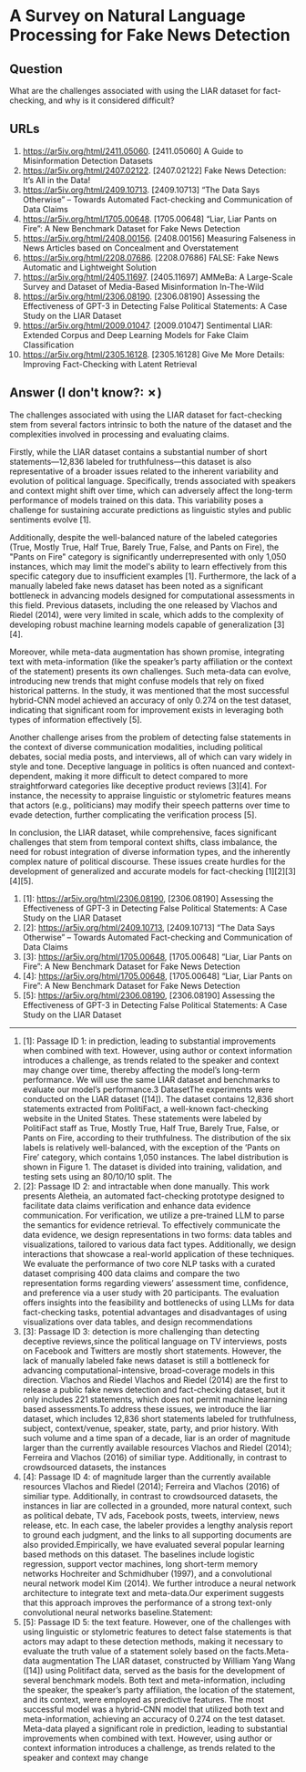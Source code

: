 # A Survey on Natural Language Processing for Fake News Detection

## Question

What are the challenges associated with using the LIAR dataset for fact-checking, and why is it considered difficult?

## URLs

1. https://ar5iv.org/html/2411.05060. [2411.05060] A Guide to Misinformation Detection Datasets
2. https://ar5iv.org/html/2407.02122. [2407.02122] Fake News Detection: It’s All in the Data!
3. https://ar5iv.org/html/2409.10713. [2409.10713] “The Data Says Otherwise” – Towards Automated Fact-checking and Communication of Data Claims
4. https://ar5iv.org/html/1705.00648. [1705.00648] “Liar, Liar Pants on Fire”: A New Benchmark Dataset for Fake News Detection
5. https://ar5iv.org/html/2408.00156. [2408.00156] Measuring Falseness in News Articles based on Concealment and Overstatement
6. https://ar5iv.org/html/2208.07686. [2208.07686] FALSE: Fake News Automatic and Lightweight Solution
7. https://ar5iv.org/html/2405.11697. [2405.11697] AMMeBa: A Large-Scale Survey and Dataset of Media-Based Misinformation In-The-Wild
8. https://ar5iv.org/html/2306.08190. [2306.08190] Assessing the Effectiveness of GPT-3 in Detecting False Political Statements: A Case Study on the LIAR Dataset
9. https://ar5iv.org/html/2009.01047. [2009.01047] Sentimental LIAR: Extended Corpus and Deep Learning Models for Fake Claim Classification
10. https://ar5iv.org/html/2305.16128. [2305.16128] Give Me More Details: Improving Fact-Checking with Latent Retrieval

## Answer (I don't know?: ✗)

The challenges associated with using the LIAR dataset for fact-checking stem from several factors intrinsic to both the nature of the dataset and the complexities involved in processing and evaluating claims. 

Firstly, while the LIAR dataset contains a substantial number of short statements—12,836 labeled for truthfulness—this dataset is also representative of a broader issues related to the inherent variability and evolution of political language. Specifically, trends associated with speakers and context might shift over time, which can adversely affect the long-term performance of models trained on this data. This variability poses a challenge for sustaining accurate predictions as linguistic styles and public sentiments evolve [1].

Additionally, despite the well-balanced nature of the labeled categories (True, Mostly True, Half True, Barely True, False, and Pants on Fire), the "Pants on Fire" category is significantly underrepresented with only 1,050 instances, which may limit the model's ability to learn effectively from this specific category due to insufficient examples [1]. Furthermore, the lack of a manually labeled fake news dataset has been noted as a significant bottleneck in advancing models designed for computational assessments in this field. Previous datasets, including the one released by Vlachos and Riedel (2014), were very limited in scale, which adds to the complexity of developing robust machine learning models capable of generalization [3][4].

Moreover, while meta-data augmentation has shown promise, integrating text with meta-information (like the speaker’s party affiliation or the context of the statement) presents its own challenges. Such meta-data can evolve, introducing new trends that might confuse models that rely on fixed historical patterns. In the study, it was mentioned that the most successful hybrid-CNN model achieved an accuracy of only 0.274 on the test dataset, indicating that significant room for improvement exists in leveraging both types of information effectively [5].

Another challenge arises from the problem of detecting false statements in the context of diverse communication modalities, including political debates, social media posts, and interviews, all of which can vary widely in style and tone. Deceptive language in politics is often nuanced and context-dependent, making it more difficult to detect compared to more straightforward categories like deceptive product reviews [3][4]. For instance, the necessity to appraise linguistic or stylometric features means that actors (e.g., politicians) may modify their speech patterns over time to evade detection, further complicating the verification process [5].

In conclusion, the LIAR dataset, while comprehensive, faces significant challenges that stem from temporal context shifts, class imbalance, the need for robust integration of diverse information types, and the inherently complex nature of political discourse. These issues create hurdles for the development of generalized and accurate models for fact-checking [1][2][3][4][5].

1. [1]:  https://ar5iv.org/html/2306.08190, [2306.08190] Assessing the Effectiveness of GPT-3 in Detecting False Political Statements: A Case Study on the LIAR Dataset
2. [2]:  https://ar5iv.org/html/2409.10713, [2409.10713] “The Data Says Otherwise” – Towards Automated Fact-checking and Communication of Data Claims
3. [3]:  https://ar5iv.org/html/1705.00648, [1705.00648] “Liar, Liar Pants on Fire”: A New Benchmark Dataset for Fake News Detection
4. [4]:  https://ar5iv.org/html/1705.00648, [1705.00648] “Liar, Liar Pants on Fire”: A New Benchmark Dataset for Fake News Detection
5. [5]:  https://ar5iv.org/html/2306.08190, [2306.08190] Assessing the Effectiveness of GPT-3 in Detecting False Political Statements: A Case Study on the LIAR Dataset
---
1. [1]:  Passage ID 1: in prediction, leading to substantial improvements when combined with text. However, using author or context information introduces a challenge, as trends related to the speaker and context may change over time, thereby affecting the model’s long-term performance. We will use the same LIAR dataset and benchmarks to evaluate our model’s performance.3 DatasetThe experiments were conducted on the LIAR dataset ([14]). The dataset contains 12,836 short statements extracted from PolitiFact, a well-known fact-checking website in the United States. These statements were labeled by PolitiFact staff as True, Mostly True, Half True, Barely True, False, or Pants on Fire, according to their truthfulness. The distribution of the six labels is relatively well-balanced, with the exception of the ’Pants on Fire’ category, which contains 1,050 instances. The label distribution is shown in Figure 1. The dataset is divided into training, validation, and testing sets using an 80/10/10 split. The
2. [2]:  Passage ID 2: and intractable when done manually. This work presents Aletheia, an automated fact-checking prototype designed to facilitate data claims verification and enhance data evidence communication. For verification, we utilize a pre-trained LLM to parse the semantics for evidence retrieval. To effectively communicate the data evidence, we design representations in two forms: data tables and visualizations, tailored to various data fact types. Additionally, we design interactions that showcase a real-world application of these techniques. We evaluate the performance of two core NLP tasks with a curated dataset comprising 400 data claims and compare the two representation forms regarding viewers’ assessment time, confidence, and preference via a user study with 20 participants. The evaluation offers insights into the feasibility and bottlenecks of using LLMs for data fact-checking tasks, potential advantages and disadvantages of using visualizations over data tables, and design recommendations
3. [3]:  Passage ID 3: detection is more challenging than detecting deceptive reviews,since the political language on TV interviews, posts on Facebook and Twitters are mostly short statements. However, the lack of manually labeled fake news dataset is still a bottleneck for advancing computational-intensive, broad-coverage models in this direction. Vlachos and Riedel Vlachos and Riedel (2014) are the first to release a public fake news detection and fact-checking dataset, but it only includes 221 statements, which does not permit machine learning based assessments.To address these issues, we introduce the liar dataset, which includes 12,836 short statements labeled for truthfulness, subject, context/venue, speaker, state, party, and prior history. With such volume and a time span of a decade, liar is an order of magnitude larger than the currently available resources Vlachos and Riedel (2014); Ferreira and Vlachos (2016) of similiar type. Additionally, in contrast to crowdsourced datasets, the instances
4. [4]:  Passage ID 4: of magnitude larger than the currently available resources Vlachos and Riedel (2014); Ferreira and Vlachos (2016) of similiar type. Additionally, in contrast to crowdsourced datasets, the instances in liar are collected in a grounded, more natural context, such as political debate, TV ads, Facebook posts, tweets, interview, news release, etc. In each case, the labeler provides a lengthy analysis report to ground each judgment, and the links to all supporting documents are also provided.Empirically, we have evaluated several popular learning based methods on this dataset. The baselines include logistic regression, support vector machines, long short-term memory networks Hochreiter and Schmidhuber (1997), and a convolutional neural network model Kim (2014). We further introduce a neural network architecture to integrate text and meta-data.Our experiment suggests that this approach improves the performance of a strong text-only convolutional neural networks baseline.Statement:
5. [5]:  Passage ID 5: the text feature. However, one of the challenges with using linguistic or stylometric features to detect false statements is that actors may adapt to these detection methods, making it necessary to evaluate the truth value of a statement solely based on the facts.Meta-data augmentation The LIAR dataset, constructed by William Yang Wang ([14]) using Politifact data, served as the basis for the development of several benchmark models. Both text and meta-information, including the speaker, the speaker’s party affiliation, the location of the statement, and its context, were employed as predictive features. The most successful model was a hybrid-CNN model that utilized both text and meta-information, achieving an accuracy of 0.274 on the test dataset. Meta-data played a significant role in prediction, leading to substantial improvements when combined with text. However, using author or context information introduces a challenge, as trends related to the speaker and context may change